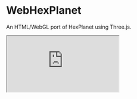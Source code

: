 WebHexPlanet
============

An HTML/WebGL port of HexPlanet using Three.js.

<iframe src="https://github.com/rSimulate/WebHexPlanet/master/index.html">
</iframe>
